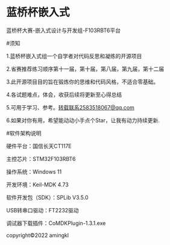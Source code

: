# 蓝桥杯嵌入式
蓝桥杯大赛-嵌入式设计与开发组-F103RBT6平台 

#须知

1.蓝桥杯嵌入式组一个自学者对代码反思和凝练的开源项目

2.省赛推荐练习顺序第十一届，第十届，第八届，第九届，第十二届

3.此开源项目目的旨在锻炼你的思维和代码风格，不适合零基础。

4.各试题难点，体会，收获后续将更新至心得总结

5.可用于学习、参考。转载联系2583518067@qq.com

6.如果对你有用，希望能动动小手点个Star，让我有动力持续更新.

#软件架构说明

 硬件平台：国信长天CT117E 

主控芯片：STM32F103RBT6

 操作系统：Windows 11 

开发环境：Keil-MDK 4.73 

软件开发包（SDK）：SPLib V3.5.0 

USB转串口驱动：FT2232驱动 

调试器下载插件：CoMDKPlugin-1.3.1.exe

copyright©2022 amingkl       


